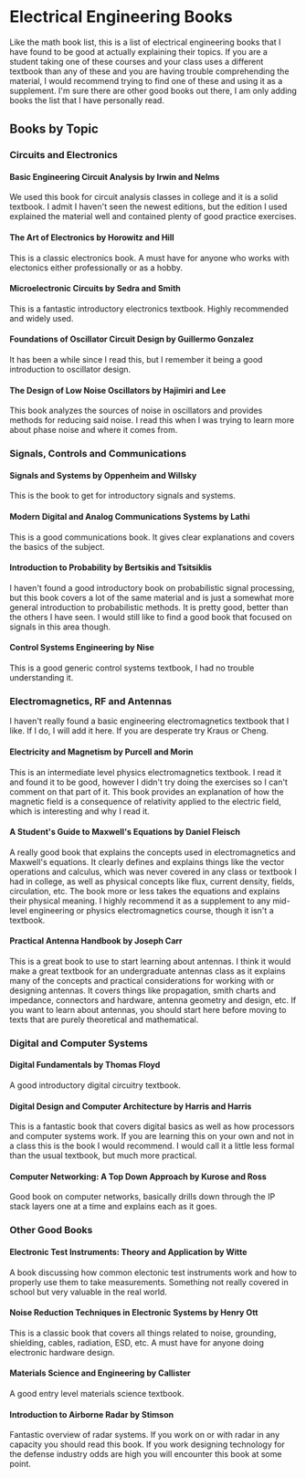 # Electrical Engineering Books

Like the math book list, this is a list of electrical engineering books that I have found to be good at actually explaining their topics.  If you are a student taking one of these courses and your class uses a different textbook than any of these and you are having trouble comprehending the material, I would recommend trying to find one of these and using it as a supplement.  I'm sure there are other good books out there, I am only adding books the list that I have personally read.

## Books by Topic

### Circuits and Electronics

#### **Basic Engineering Circuit Analysis** by Irwin and Nelms

We used this book for circuit analysis classes in college and it is a solid textbook.  I admit I haven't seen the newest editions, but the
edition I used explained the material well and contained plenty of good practice exercises.

#### **The Art of Electronics** by Horowitz and Hill

This is a classic electronics book.  A must have for anyone who works with electonics either professionally or as a hobby.

#### **Microelectronic Circuits** by Sedra and Smith

This is a fantastic introductory electronics textbook.  Highly recommended and widely used.

#### **Foundations of Oscillator Circuit Design** by Guillermo Gonzalez

It has been a while since I read this, but I remember it being a good introduction to oscillator design.

#### **The Design of Low Noise Oscillators** by Hajimiri and Lee

This book analyzes the sources of noise in oscillators and provides methods for reducing said noise.  I read this when I was trying to learn more about phase noise and where it comes from.


### Signals, Controls and Communications

#### **Signals and Systems** by Oppenheim and Willsky

This is the book to get for introductory signals and systems.  

#### **Modern Digital and Analog Communications Systems** by Lathi

This is a good communications book.  It gives clear explanations and covers the basics of the subject.  

#### **Introduction to Probability** by Bertsikis and Tsitsiklis

I haven't found a good introductory book on probabilistic signal processing, but this book covers a lot of the same material and is just a somewhat more general introduction to probabilistic methods.  It is pretty good, better than the others I have seen.  I would still like to find a good book that focused on signals in this area though.

#### **Control Systems Engineering** by Nise

This is a good generic control systems textbook, I had no trouble understanding it.


### Electromagnetics, RF and Antennas

I haven't really found a basic engineering electromagnetics textbook that I like.  If I do, I will add it here.  If you are desperate try Kraus or Cheng.

#### **Electricity and Magnetism** by Purcell and Morin

This is an intermediate level physics electromagnetics textbook.  I read it and found it to be good, however I didn't try doing the exercises so I can't comment on that part of it.  This book provides an explanation of how the magnetic field is a consequence of relativity applied to the electric field, which is interesting and why I read it.

#### **A Student's Guide to Maxwell's Equations** by Daniel Fleisch

A really good book that explains the concepts used in electromagnetics and Maxwell's equations.  It clearly defines and explains things like the vector operations and calculus, which was never covered in any class or textbook I had in college, as well as physical concepts like flux, current density, fields, circulation, etc.  The book more or less takes the equations and explains their physical meaning.  I highly recommend it as a supplement to any mid-level engineering or physics electromagnetics course, though it isn't a textbook.

#### **Practical Antenna Handbook** by Joseph Carr

This is a great book to use to start learning about antennas.  I think it would make a great textbook for an undergraduate antennas class as it explains many of the concepts and practical considerations for working with or designing antennas.  It covers things like propagation, smith charts and impedance, connectors and hardware, antenna geometry and design, etc.  If you want to learn about antennas, you should start here before moving to texts that are purely theoretical and mathematical.


### Digital and Computer Systems

#### **Digital Fundamentals** by Thomas Floyd

A good introductory digital circuitry textbook.  

#### **Digital Design and Computer Architecture** by Harris and Harris

This is a fantastic book that covers digital basics as well as how processors and computer systems work.  If you are learning this on your own and not in a class this is the book I would recommend.  I would call it a little less formal than the usual textbook, but much more practical.  

#### **Computer Networking: A Top Down Approach** by Kurose and Ross

Good book on computer networks, basically drills down through the IP stack layers one at a time and explains each as it goes.


### Other Good Books

#### **Electronic Test Instruments: Theory and Application** by Witte

A book discussing how common electonic test instruments work and how to properly use them to take measurements.  Something not really covered in school but very valuable in the real world.

#### **Noise Reduction Techniques in Electronic Systems** by Henry Ott

This is a classic book that covers all things related to noise, grounding, shielding, cables, radiation, ESD, etc.  A must have for anyone doing electronic hardware design.

#### **Materials Science and Engineering** by Callister

A good entry level materials science textbook.

#### **Introduction to Airborne Radar** by Stimson

Fantastic overview of radar systems.  If you work on or with radar in any capacity you should read this book.  If you work designing technology for the defense industry odds are high you will encounter this book at some point.




<!--more to be added later-->
